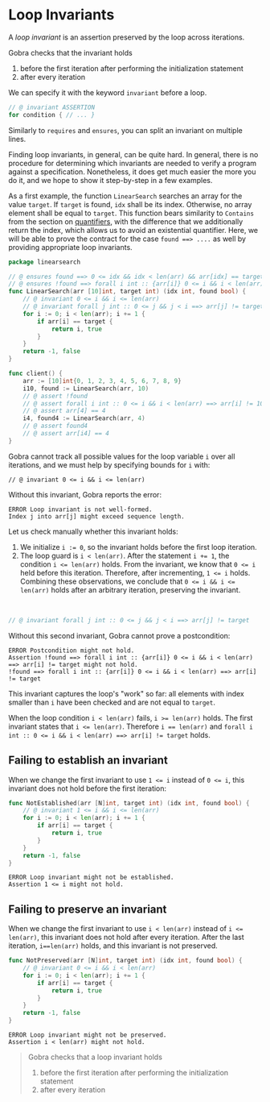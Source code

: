 # Loop Invariants

A _loop invariant_ is an assertion preserved by the loop across iterations.

 Gobra checks that the invariant holds
 1. before the first iteration after performing the initialization statement
 2. after every iteration

<!-- If the loop is exited early with a `break` or `return` statement, the invariant may not hold. -->

We can specify it with the keyword `invariant` before a loop.
``` go
// @ invariant ASSERTION
for condition { // ... }
```

Similarly to `requires` and `ensures`, you can split an invariant on multiple lines.

Finding loop invariants, in general, can be quite hard.
In general, there is no procedure for determining which invariants are needed to verify a program against a specification.
Nonetheless, it does get much easier the more you do it, and we hope to show it step-by-step in a few examples.

As a first example, the function `LinearSearch` searches an array for the value `target`.
If `target` is found, `idx` shall be its index.
Otherwise, no array element shall be equal to `target`.
This function bears similarity to `Contains` from the section on [quantifiers](quantifier.md),
with the difference that we additionally return the index, which allows us to avoid an existential quantifier.
Here, we will be able to prove the contract for the case `found ==> ....` as well by providing appropriate loop invariants.

``` go
package linearsearch

// @ ensures found ==> 0 <= idx && idx < len(arr) && arr[idx] == target
// @ ensures !found ==> forall i int :: {arr[i]} 0 <= i && i < len(arr) ==> arr[i] != target
func LinearSearch(arr [10]int, target int) (idx int, found bool) {
	// @ invariant 0 <= i && i <= len(arr)
	// @ invariant forall j int :: 0 <= j && j < i ==> arr[j] != target
	for i := 0; i < len(arr); i += 1 {
		if arr[i] == target {
			return i, true
		}
	}
	return -1, false
}

func client() {
	arr := [10]int{0, 1, 2, 3, 4, 5, 6, 7, 8, 9}
	i10, found := LinearSearch(arr, 10)
	// @ assert !found
	// @ assert forall i int :: 0 <= i && i < len(arr) ==> arr[i] != 10
	// @ assert arr[4] == 4
	i4, found4 := LinearSearch(arr, 4)
	// @ assert found4
	// @ assert arr[i4] == 4
}
```
Gobra cannot track all possible values for the loop variable `i` over all iterations, and we must help by specifying bounds for `i` with:
``` gobra
// @ invariant 0 <= i && i <= len(arr)
```
Without this invariant, Gobra reports the error:
``` text
ERROR Loop invariant is not well-formed. 
Index j into arr[j] might exceed sequence length.
```
Let us check manually whether this invariant holds:
1. We initialize `i := 0`, so the invariant holds before the first loop iteration.
2. The loop guard is `i < len(arr)`. After the statement `i += 1`, the condition `i <= len(arr)` holds. From the invariant, we know that `0 <= i` held before this iteration. Therefore, after incrementing, `1 <= i` holds. Combining these observations, we conclude that `0 <= i && i <= len(arr)` holds after an arbitrary iteration, preserving the invariant.

<br/>

``` go
// @ invariant forall j int :: 0 <= j && j < i ==> arr[j] != target
```
Without this second invariant, Gobra cannot prove a postcondition:
``` text
ERROR Postcondition might not hold. 
Assertion !found ==> forall i int :: {arr[i]} 0 <= i && i < len(arr) ==> arr[i] != target might not hold.
!found ==> forall i int :: {arr[i]} 0 <= i && i < len(arr) ==> arr[i] != target
```
This invariant captures the loop's "work" so far: all elements with index smaller than `i` have been checked and are not equal to `target`.

When the loop condition `i < len(arr)` fails, `i >= len(arr)` holds.
The first invariant states that `i <= len(arr)`.
Therefore `i == len(arr)` and `forall i int :: 0 <= i && i < len(arr) ==> arr[i] != target` holds.


## Failing to establish an invariant
When we change the first invariant to use `1 <= i` instead of `0 <= i`, this invariant does not hold before the first iteration:
``` go does_not_verify
func NotEstablished(arr [N]int, target int) (idx int, found bool) {
	// @ invariant 1 <= i && i <= len(arr)
	for i := 0; i < len(arr); i += 1 {
		if arr[i] == target {
			return i, true
		}
	}
	return -1, false
}
```
``` text
ERROR Loop invariant might not be established. 
Assertion 1 <= i might not hold.
```

## Failing to preserve an invariant
When we change the first invariant to use `i < len(arr)` instead of `i <= len(arr)`, this invariant does not hold after every iteration.
After the last iteration, `i==len(arr)` holds, and this invariant is not preserved.
``` go does_not_verify
func NotPreserved(arr [N]int, target int) (idx int, found bool) {
	// @ invariant 0 <= i && i < len(arr)
	for i := 0; i < len(arr); i += 1 {
		if arr[i] == target {
			return i, true
		}
	}
	return -1, false
}
```
``` text
ERROR Loop invariant might not be preserved. 
Assertion i < len(arr) might not hold.
```

> Gobra checks that a loop invariant holds
> 1. before the first iteration after performing the initialization statement
> 2. after every iteration
